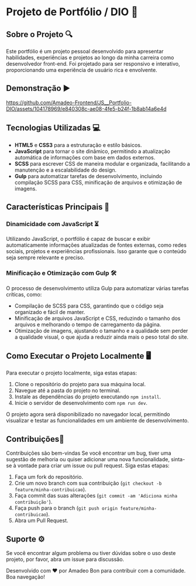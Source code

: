 # Projeto de Portfólio / DIO 🎨

## Sobre o Projeto 🔍

Este portfólio é um projeto pessoal desenvolvido para apresentar habilidades, experiências e projetos ao longo da minha carreira como desenvolvedor front-end. Foi projetado para ser responsivo e interativo, proporcionando uma experiência de usuário rica e envolvente.

## Demonstração ▶



https://github.com/Amadeo-Frontend/JS__Portfolio-DIO/assets/104178969/e840308c-ae08-4fe5-b24f-1b8ab14a6e4d



## Tecnologias Utilizadas 💻

- **HTML5** e **CSS3** para a estruturação e estilo básicos.
- **JavaScript** para tornar o site dinâmico, permitindo a atualização automática de informações com base em dados externos.
- **SCSS** para escrever CSS de maneira modular e organizada, facilitando a manutenção e a escalabilidade do design.
- **Gulp** para automatizar tarefas de desenvolvimento, incluindo compilação SCSS para CSS, minificação de arquivos e otimização de imagens.

## Características Principais 🚀

### Dinamicidade com JavaScript ⏳

Utilizando JavaScript, o portfólio é capaz de buscar e exibir automaticamente informações atualizadas de fontes externas, como redes sociais, projetos e experiências profissionais. Isso garante que o conteúdo seja sempre relevante e preciso.

### Minificação e Otimização com Gulp 🛠️

O processo de desenvolvimento utiliza Gulp para automatizar várias tarefas críticas, como:

- Compilação de SCSS para CSS, garantindo que o código seja organizado e fácil de manter.
- Minificação de arquivos JavaScript e CSS, reduzindo o tamanho dos arquivos e melhorando o tempo de carregamento da página.
- Otimização de imagens, ajustando o tamanho e a qualidade sem perder a qualidade visual, o que ajuda a reduzir ainda mais o peso total do site.

## Como Executar o Projeto Localmente 🖥️

Para executar o projeto localmente, siga estas etapas:

1. Clone o repositório do projeto para sua máquina local.
2. Navegue até a pasta do projeto no terminal.
3. Instale as dependências do projeto executando `npm install`.
4. Inicie o servidor de desenvolvimento com `npm run dev`.

O projeto agora será disponibilizado no navegador local, permitindo visualizar e testar as funcionalidades em um ambiente de desenvolvimento.

## Contribuições🤝

Contribuições são bem-vindas Se você encontrar um bug, tiver uma sugestão de melhoria ou quiser adicionar uma nova funcionalidade, sinta-se à vontade para criar um issue ou pull request. Siga estas etapas:

1. Faça um fork do repositório.
2. Crie um novo branch com sua contribuição (`git checkout -b feature/minha-contribuicao`).
3. Faça commit das suas alterações (`git commit -am 'Adiciona minha contribuição'`).
4. Faça push para o branch (`git push origin feature/minha-contribuicao`).
5. Abra um Pull Request.

## Suporte ⚙

Se você encontrar algum problema ou tiver dúvidas sobre o uso deste projeto, por favor, abra um issue para discussão.

Desenvolvido com ❤️ por Amadeo Bon para contribuir com a comunidade. Boa navegação!
